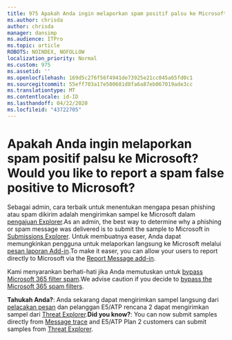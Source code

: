```yaml
---
title: 975 Apakah Anda ingin melaporkan spam positif palsu ke Microsoft?
ms.author: chrisda
author: chrisda
manager: dansimp
ms.audience: ITPro
ms.topic: article
ROBOTS: NOINDEX, NOFOLLOW
localization_priority: Normal
ms.custom: 975
ms.assetid: ''
ms.openlocfilehash: 169d5c276f56f4941de73925e21cc045a65fd0c1
ms.sourcegitcommit: 55eff703a17e500681d8fa6a87eb067019ade3cc
ms.translationtype: MT
ms.contentlocale: id-ID
ms.lasthandoff: 04/22/2020
ms.locfileid: "43722705"
---
```

# <a name="would-you-like-to-report-a-spam-false-positive-to-microsoft"></a><span data-ttu-id="6de73-102">Apakah Anda ingin melaporkan spam positif palsu ke Microsoft?</span><span class="sxs-lookup"><span data-stu-id="6de73-102">Would you like to report a spam false positive to Microsoft?</span></span>

<span data-ttu-id="6de73-103">Sebagai admin, cara terbaik untuk menentukan mengapa pesan phishing atau spam dikirim adalah mengirimkan sampel ke Microsoft dalam [pengajuan Explorer](https://protection.office.com/reportsubmission).</span><span class="sxs-lookup"><span data-stu-id="6de73-103">As an admin, the best way to determine why a phishing or spam message was delivered is to submit the sample to Microsoft in [Submissions Explorer](https://protection.office.com/reportsubmission).</span></span> <span data-ttu-id="6de73-104">Untuk membuatnya easer, Anda dapat memungkinkan pengguna untuk melaporkan langsung ke Microsoft melalui [pesan laporan Add-in](https://appsource.microsoft.com/product/office/WA104381180?src=office&tab=Overview).</span><span class="sxs-lookup"><span data-stu-id="6de73-104">To make it easer, you can allow your users to report directly to Microsoft via the [Report Message add-in](https://appsource.microsoft.com/product/office/WA104381180?src=office&tab=Overview).</span></span>

<span data-ttu-id="6de73-105">Kami menyarankan berhati-hati jika Anda memutuskan untuk [bypass Microsoft 365 filter spam](https://docs.microsoft.com/exchange/troubleshoot/antispam/cautions-against-bypassing-spam-filters).</span><span class="sxs-lookup"><span data-stu-id="6de73-105">We advise caution if you decide to [bypass the Microsoft 365 spam filters](https://docs.microsoft.com/exchange/troubleshoot/antispam/cautions-against-bypassing-spam-filters).</span></span>

<span data-ttu-id="6de73-106">**Tahukah Anda?**: Anda sekarang dapat mengirimkan sampel langsung dari [pelacakan pesan](https://protection.office.com/messagetrace) dan pelanggan E5/ATP rencana 2 dapat mengirimkan sampel dari [Threat Explorer](https://docs.microsoft.com/microsoft-365/security/office-365-security/threat-explorer).</span><span class="sxs-lookup"><span data-stu-id="6de73-106">**Did you know?**: You can now submit samples directly from [Message trace](https://protection.office.com/messagetrace) and E5/ATP Plan 2 customers can submit samples from [Threat Explorer](https://docs.microsoft.com/microsoft-365/security/office-365-security/threat-explorer).</span></span>
